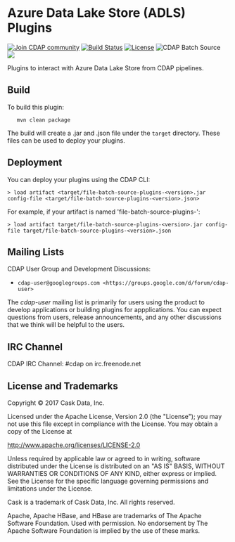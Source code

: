 Azure Data Lake Store (ADLS) Plugins
====================================

<a href="https://cdap-users.herokuapp.com/"><img alt="Join CDAP community" src="https://cdap-users.herokuapp.com/badge.svg?t=file-batch-source-plugins"/></a> [![Build Status](https://travis-ci.org/hydrator/file-batch-source-plugins.svg?branch=master)](https://travis-ci.org/hydrator/file-batch-source-plugins) [![License](https://img.shields.io/badge/License-Apache%202.0-blue.svg)](https://opensource.org/licenses/Apache-2.0) <img alt="CDAP Batch Source" src="https://cdap-users.herokuapp.com/assets/cdap-batch-source.svg"/> []() <img src="https://cdap-users.herokuapp.com/assets/cm-available.svg"/>

Plugins to interact with Azure Data Lake Store from CDAP pipelines.

Build
-----
To build this plugin:

```
   mvn clean package
```

The build will create a .jar and .json file under the ``target`` directory.
These files can be used to deploy your plugins.

Deployment
----------
You can deploy your plugins using the CDAP CLI:

    > load artifact <target/file-batch-source-plugins-<version>.jar config-file <target/file-batch-source-plugins-<version>.json>

For example, if your artifact is named 'file-batch-source-plugins-<version>':

    > load artifact target/file-batch-source-plugins-<version>.jar config-file target/file-batch-source-plugins-<version>.json

## Mailing Lists

CDAP User Group and Development Discussions:

* `cdap-user@googlegroups.com <https://groups.google.com/d/forum/cdap-user>`

The *cdap-user* mailing list is primarily for users using the product to develop
applications or building plugins for appplications. You can expect questions from
users, release announcements, and any other discussions that we think will be helpful
to the users.

## IRC Channel

CDAP IRC Channel: #cdap on irc.freenode.net


## License and Trademarks

Copyright © 2017 Cask Data, Inc.

Licensed under the Apache License, Version 2.0 (the "License"); you may not use this file except
in compliance with the License. You may obtain a copy of the License at

http://www.apache.org/licenses/LICENSE-2.0

Unless required by applicable law or agreed to in writing, software distributed under the 
License is distributed on an "AS IS" BASIS, WITHOUT WARRANTIES OR CONDITIONS OF ANY KIND, 
either express or implied. See the License for the specific language governing permissions 
and limitations under the License.

Cask is a trademark of Cask Data, Inc. All rights reserved.

Apache, Apache HBase, and HBase are trademarks of The Apache Software Foundation. Used with
permission. No endorsement by The Apache Software Foundation is implied by the use of these marks.  
